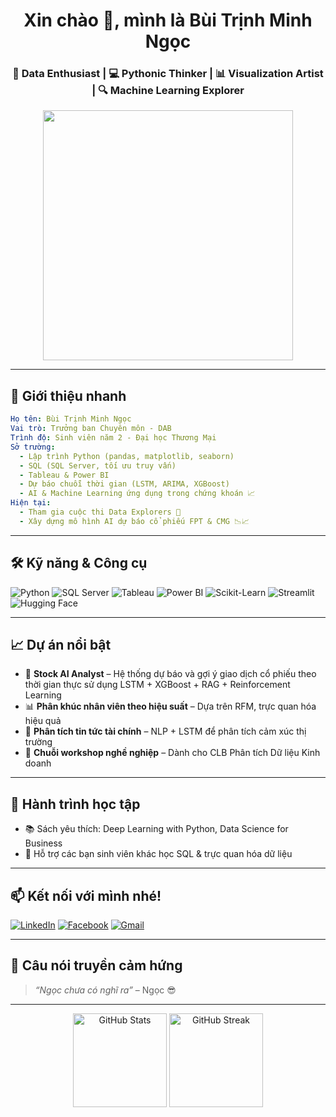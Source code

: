 
<h1 align="center">Xin chào 👋, mình là Bùi Trịnh Minh Ngọc</h1>
<h3 align="center">🚀 Data Enthusiast | 💻 Pythonic Thinker | 📊 Visualization Artist | 🔍 Machine Learning Explorer</h3>

<p align="center">
  <img src="https://media.giphy.com/media/v1.Y2lkPTc5MGI3NjExdTZnaXVqNTkwOGtkNjBoam1kdDhtOHF6cDlnMXg3cTVrbGZkMmhiOCZlcD12MV9naWZzX3NlYXJjaCZjdD1n/aQyrN6kZlPEkU/giphy.gif" width="400"/>
</p>

---

## 💫 Giới thiệu nhanh

```yaml
Họ tên: Bùi Trịnh Minh Ngọc
Vai trò: Trưởng ban Chuyên môn - DAB
Trình độ: Sinh viên năm 2 - Đại học Thương Mại
Sở trường:
  - Lập trình Python (pandas, matplotlib, seaborn)
  - SQL (SQL Server, tối ưu truy vấn)
  - Tableau & Power BI
  - Dự báo chuỗi thời gian (LSTM, ARIMA, XGBoost)
  - AI & Machine Learning ứng dụng trong chứng khoán 📈
Hiện tại:
  - Tham gia cuộc thi Data Explorers 🧠
  - Xây dựng mô hình AI dự báo cổ phiếu FPT & CMG 📉📈
```

---

## 🛠️ Kỹ năng & Công cụ

![Python](https://img.shields.io/badge/Python-3776AB?style=for-the-badge&logo=python&logoColor=white)
![SQL Server](https://img.shields.io/badge/SQL%20Server-CC2927?style=for-the-badge&logo=microsoftsqlserver&logoColor=white)
![Tableau](https://img.shields.io/badge/Tableau-E97627?style=for-the-badge&logo=tableau&logoColor=white)
![Power BI](https://img.shields.io/badge/Power%20BI-F2C811?style=for-the-badge&logo=powerbi&logoColor=black)
![Scikit-Learn](https://img.shields.io/badge/Scikit--Learn-F7931E?style=for-the-badge&logo=scikit-learn&logoColor=white)
![Streamlit](https://img.shields.io/badge/Streamlit-FF4B4B?style=for-the-badge&logo=streamlit&logoColor=white)
![Hugging Face](https://img.shields.io/badge/HuggingFace-FCC624?style=for-the-badge&logo=huggingface&logoColor=black)

---

## 📈 Dự án nổi bật

- 🧠 **Stock AI Analyst** – Hệ thống dự báo và gợi ý giao dịch cổ phiếu theo thời gian thực sử dụng LSTM + XGBoost + RAG + Reinforcement Learning
- 📊 **Phân khúc nhân viên theo hiệu suất** – Dựa trên RFM, trực quan hóa hiệu quả
- 📰 **Phân tích tin tức tài chính** – NLP + LSTM để phân tích cảm xúc thị trường
- 💼 **Chuỗi workshop nghề nghiệp** – Dành cho CLB Phân tích Dữ liệu Kinh doanh

---

## 🌱 Hành trình học tập

- 📚 Sách yêu thích: Deep Learning with Python, Data Science for Business
- 🤝 Hỗ trợ các bạn sinh viên khác học SQL & trực quan hóa dữ liệu

---

## 📫 Kết nối với mình nhé!
[![LinkedIn](https://img.shields.io/badge/LinkedIn-%230077B5.svg?style=flat&logo=linkedin&logoColor=white)](https://www.linkedin.com/in/btmnngoc/)
[![Facebook](https://img.shields.io/badge/Facebook-1877F2?style=flat&logo=facebook&logoColor=white)](https://www.facebook.com/buitrinh.minhngoc/)
[![Gmail](https://img.shields.io/badge/Gmail-D14836?style=flat&logo=gmail&logoColor=white)](mailto:btmnngoc@gmail.com)

---

## 🧠 Câu nói truyền cảm hứng

> *“Ngọc chưa có nghĩ ra”* – Ngọc 😎

---

<p align="center">
  <img src="https://github-readme-stats.vercel.app/api?username=your-github-username&show_icons=true&theme=radical" alt="GitHub Stats" height="150"/>
  <img src="https://github-readme-streak-stats.herokuapp.com/?user=your-github-username&theme=radical" alt="GitHub Streak" height="150"/>
</p>
